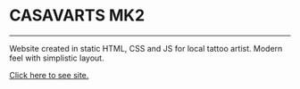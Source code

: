 <H1>CASAVARTS MK2</h1>
<hr>
<p>Website created in static HTML, CSS and JS for local tattoo artist. Modern feel with simplistic layout.</p>
<a href="https://kieransavory.github.io/casavartsmk2/">Click here to see site.</a>
